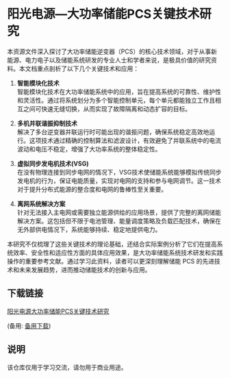 # 阳光电源—大功率储能PCS关键技术研究

本资源文件深入探讨了大功率储能逆变器（PCS）的核心技术领域，对于从事新能源、电力电子以及储能系统研发的专业人士和学者来说，是极具价值的研究资料。本文档重点剖析了以下几个关键技术和应用：

1. **智能模块化技术**  
   智能模块化技术在大功率储能系统中的应用，旨在提高系统的可靠性、维护性和灵活性。通过将系统划分为多个智能控制单元，每个单元都能独立工作且相互之间可快速无缝切换，从而实现了故障隔离和动态扩容的目标。

2. **多机并联谐振抑制技术**  
   解决了多台逆变器并联运行时可能出现的谐振问题，确保系统稳定高效地运行。这项技术通过精确的控制算法和滤波设计，有效避免了并联系统中的电流波动和电压不稳定，增强了大功率系统的整体稳定性。

3. **虚拟同步发电机技术(VSG)**  
   在没有物理连接到同步电网的情况下，VSG技术使储能系统能够模拟传统同步发电机的行为，保证电能质量，实现对电网的支持和参与电网调节。这一技术对于提升分布式能源的整合度和电网的鲁棒性至关重要。

4. **离网系统解决方案**  
   针对无法接入主电网或需要独立能源供给的应用场景，提供了完整的离网储能解决方案。这包括但不限于电池管理、能量调度策略及负载匹配技术，确保在无外部供电情况下，系统能够持续、稳定地提供电力。

本研究不仅梳理了这些关键技术的理论基础，还结合实际案例分析了它们在提高系统效率、安全性和适应性方面的具体应用效果，是大功率储能系统技术研发和实践操作的重要参考文献。通过学习此资料，读者可以更深刻理解储能 PCS 的先进技术和未来发展趋势，进而推动储能技术的创新与应用。

## 下载链接
[阳光电源大功率储能PCS关键技术研究]() 

(备用: [备用下载](https://pan.baidu.com/s/1AJcn_8Y1tMmnW9QXedotPw?pwd=1234))

## 说明

该仓库仅用于学习交流，请勿用于商业用途。
